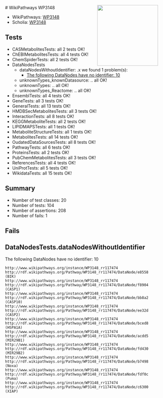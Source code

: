 <img style="float: right; width: 200px" src="https://upload.wikimedia.org/wikipedia/commons/thumb/8/83/Wplogo_with_text_500.png/640px-Wplogo_with_text_500.png" />
# WikiPathways WP3148

* WikiPathways: [WP3148](https://new.wikipathways.org/pathways/WP3148)
* Scholia: [WP3148](https://scholia.toolforge.org/wikipathways/WP3148)
## Tests
* CASMetabolitesTests: all 2 tests OK!
* ChEBIMetabolitesTests: all 4 tests OK!
* ChemSpiderTests: all 2 tests OK!
* DataNodesTests
    * dataNodesWithoutIdentifier: .x we found 1 problem(s):
        * [The following DataNodes have no identifier: 10](#8792c490)
    * unknownTypes_knownDatasource: .. all OK!
    * unknownTypes: .. all OK!
    * unknownTypes_Reactome: .. all OK!
* EnsemblTests: all 4 tests OK!
* GeneTests: all 3 tests OK!
* GeneralTests: all 13 tests OK!
* HMDBSecMetabolitesTests: all 3 tests OK!
* InteractionTests: all 8 tests OK!
* KEGGMetaboliteTests: all 2 tests OK!
* LIPIDMAPSTests: all 1 tests OK!
* MetaboliteStructureTests: all 1 tests OK!
* MetabolitesTests: all 14 tests OK!
* OudatedDataSourcesTests: all 8 tests OK!
* PathwayTests: all 6 tests OK!
* ProteinsTests: all 2 tests OK!
* PubChemMetabolitesTests: all 3 tests OK!
* ReferencesTests: all 4 tests OK!
* UniProtTests: all 5 tests OK!
* WikidataTests: all 15 tests OK!


## Summary

* Number of test classes: 20
* Number of tests: 104
* Number of assertions: 208
* Number of fails: 1

## Fails

<a name="8792c490" />

## DataNodesTests.dataNodesWithoutIdentifier

The following DataNodes have no identifier: 10
```
http://www.wikipathways.org/instance/WP3148_rr117474 http://rdf.wikipathways.org/Pathway/WP3148_rr117474/DataNode/e8558 (BIK)
http://www.wikipathways.org/instance/WP3148_rr117474 http://rdf.wikipathways.org/Pathway/WP3148_rr117474/DataNode/f8904 (CASP1)
http://www.wikipathways.org/instance/WP3148_rr117474 http://rdf.wikipathways.org/Pathway/WP3148_rr117474/DataNode/bb8a2 (CASP10)
http://www.wikipathways.org/instance/WP3148_rr117474 http://rdf.wikipathways.org/Pathway/WP3148_rr117474/DataNode/ee32d (CASP2)
http://www.wikipathways.org/instance/WP3148_rr117474 http://rdf.wikipathways.org/Pathway/WP3148_rr117474/DataNode/bced8 (HSPA1A)
http://www.wikipathways.org/instance/WP3148_rr117474 http://rdf.wikipathways.org/Pathway/WP3148_rr117474/DataNode/acdd5 (MIR29B1)
http://www.wikipathways.org/instance/WP3148_rr117474 http://rdf.wikipathways.org/Pathway/WP3148_rr117474/DataNode/fd430 (MIR29B2)
http://www.wikipathways.org/instance/WP3148_rr117474 http://rdf.wikipathways.org/Pathway/WP3148_rr117474/DataNode/b7498 (Noxa)
http://www.wikipathways.org/instance/WP3148_rr117474 http://rdf.wikipathways.org/Pathway/WP3148_rr117474/DataNode/fdf0c (Puma)
http://www.wikipathways.org/instance/WP3148_rr117474 http://rdf.wikipathways.org/Pathway/WP3148_rr117474/DataNode/c6300 (XIAP)
```

